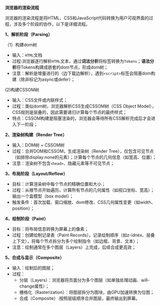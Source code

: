 **浏览器的渲染流程**

浏览器的渲染流程是将HTML、CSS和JavaScript代码转换为用户可视界面的过程，涉及多个阶段的协作，以下是详细流程。

**1、解析阶段（Parsing）**

（1）构建dom树
- 输入：`HTML`文档
- 过程:浏览器逐行解析`HTML`文本，通过**词法分析**将标签转换为`Tokens`；**语法分析**将Tokens构建成嵌套的dom节点，形成dom树；
- 注意：解析是增量进行的（边下载边解析），遇到`<script>`标签会阻塞dom构建（除非标记为async或defer）；

(2)构建CSSOM树
- 输入：CSS文件或内联样式；
- 过程：类似dom树，浏览器解析CSS生成CSSOM树（CSS Object Model），CSS规则是层叠的，因此需要递归计算每个节点的最终样式；
- 特点：CSSOM构建是阻塞渲染的，浏览器会等待所有CSS解析完成后才会进入下一阶段；

**2、渲染树构建（Render Tree）**
- 输入：DOM树 + CSSOM树
- 过程：合并DOM和CSSOM，生成渲染树（Render Tree），仅包含可见节点（如排除display:none的元素）；计算每个节点的几何信息（如宽高、位置）；
- 注意：渲染树不包含`<head>`、隐藏元素等不可见节点；

**3、布局阶段（Layout/Reflow）**
- 目标：计算渲染树中每个节点的精确位置和大小；
- 过程：从根节点开始遍历，计算所有节点的几何属性（如视口坐标、宽高）；输出一个盒模型（box model）；
- 触发条件：首次加载、窗口缩放、dom修改、CSS几何属性变更（如width、position）；

**4、绘制阶段（Paint）**
- 目标：将布局信息转换为屏幕上的像素；
- 过程：创建绘制记录表（Paint Records），记录绘制顺序（如z-idnex、层叠上下文），将每个节点拆分为多个绘制指令（如边框、背景、文本）；
- 注意：绘制通常在多个图层（Layers）上完成，后续合成更高效；

**5、合成与显示（Composite）**
- 输入：绘制后的图层；
- 过程：
   - 分层（Layers）：浏览器将页面分为多个图层（如单独处理动画、will-change属性）；
   - 栅格化（Rasterization）：将图层拆分为图块，由GPU加速转换为位图；
   - 合成（Composite）:按照层级顺序合并图层，最终输出到屏幕。
